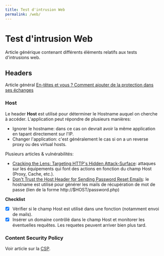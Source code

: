 ```yaml
---
title: Test d'intrusion Web
permalink: /web/
---
```


# Test d'intrusion Web

Article générique contenant différents éléments relatifs aux tests d'intrusions web.

## Headers

Article général [En-têtes et vous ? Comment ajouter de la protection dans ses échanges](https://www.lexsi.com/securityhub/en-tetes-et-vous-comment-ajouter-de-la-protection-dans-ses-echanges/)

### Host

Le header **Host** est utilisé pour déterminer le Hostname auquel on cherche à accéder. L'application peut répondre de plusieurs manières:
- Ignorer le hostname: dans ce cas on devrait avoir la même application en tapant directement sur l'IP.
- Changer l'application: c'est généralement le cas si on a un reverse proxy ou des virtual hosts.

Plusieurs articles & vulnérabilités:
- [Cracking the Lens: Targeting HTTP's Hidden Attack-Surface](http://blog.portswigger.net/2017/07/cracking-lens-targeting-https-hidden.html): attaques sur les équipements qui font des actions en fonction du champ Host (Proxy, Cache, etc.).
- [Don't Trust the Host Header for Sending Password Reset Emails](https://lightningsecurity.io/blog/host-header-injection/): le hostname est utilisé pour générer les mails de récupération de mot de passe (lien de la forme http://$HOST/password.php)

**Checklist**

- [x] Vérifier si le champ Host est utilisé dans une fonction (notamment envoi de mails).
- [x] Insérer un domaine contrôlé dans le champ Host et monitorer les éventuelles requêtes. Les requetes peuvent arriver bien plus tard.

### Content Security Policy

Voir article sur la [CSP](/CSP/).
